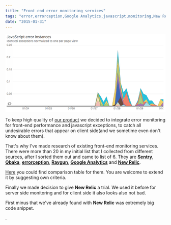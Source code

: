 ```yaml
---
title: "Front-end error monitoring services"
tags: "error,errorception,Google Analytics,javascript,monitoring,New Relic,Qbaka,Raygun,Sentry,Хочу сделать мир лучше"
date: "2015-01-31"
---
```


![new relic js errors](images/Screenshot-2015-01-30-11.27.33.png)

To keep high quality of [our product](https://studytube.nl "https://studytube.nl") we decided to integrate error monitoring for front-end performance and javascript exceptions, to catch all undesirable errors that appear on client side(and we sometime even don't know about them).

That's why I've made research of existing front-end monitoring services. There were more than 20 in my initial list that I collected from different sources, after I sorted them out and came to list of 6. They are **[Sentry](https://www.getsentry.com/ "https://www.getsentry.com/")**, **[Qbaka](https://qbaka.com/ "https://qbaka.com/")**, **[errorception](https://errorception.com "https://errorception.com")**, **[Raygun](https://raygun.io "https://raygun.io")**, **[Google Analytics](http://www.google.com/analytics/)** and **[New Relic](http://newrelic.com/ "http://newrelic.com/")**.

[Here](https://docs.google.com/spreadsheets/d/18BmN7-Yz4kNi5KYNQ3ml108YPKdlagqvvhxFPkmG5r4/edit#gid=0 "docs.google.com/spreadsheets") you could find comparison table for them. You are welcome to extend it by suggesting own criteria.

Finally we made decision to give **New Relic** a trial. We used it before for server side monitoring and for client side it also looks also not bad.

First minus that we've already found with **New Relic** was extremely big code snippet.

.
